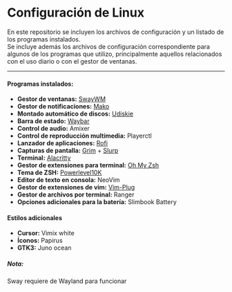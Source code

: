 # Configuración de Linux
En este repositorio se incluyen los archivos de configuración y un listado de los programas instalados.<br>
Se incluye además los archivos de configuración correspondiente para algunos de los programas que utilizo, principalmente aquellos relacionados con el uso diario o con el gestor de ventanas.
<hr>
<h4>Programas instalados:</h4>
<ul>
	<li><b>Gestor de ventanas:</b> <a href="https://github.com/swaywm/sway" target="blank">SwayWM</a></li>
	<li><b>Gestor de notificaciones:</b> <a href="https://github.com/emersion/mako" target="blank">Mako</a></li>
	<li><b>Montado automático de discos:</b> <a href="https://github.com/coldfix/udiskie" target="blank">Udiskie</a></li>
	<li><b>Barra de estado:</b> <a href="https://github.com/Alexays/Waybar" target="blank">Waybar</a></li>
	<li><b>Control de audio:</b> Amixer</li>
	<li><b>Control de reproducción multimedia:</b> Playerctl</li>
	<li><b>Lanzador de aplicaciones:</b> <a href="https://github.com/davatorium/rofi" target="">Rofi</a></li>
	<li><b>Capturas de pantalla:</b> <a href="https://github.com/emersion/grim" target="blank">Grim</a> + <a href="https://github.com/emersion/slurp" target="blank">Slurp</a></li>
	<li><b>Terminal:</b> <a href="https://github.com/alacritty/alacritty" target="blank">Alacritty</a></li>
	<li><b>Gestor de extensiones para terminal:</b> <a href="https://ohmyz.sh/" target="blank">Oh My Zsh</a></li>
	<li><b>Tema de ZSH:</b> <a href="https://github.com/romkatv/powerlevel10k" target=blank> Powerlevel10K</a></li>
	<li><b>Editor de texto en consola:</b> NeoVim</li>
	<li><b>Gestor de extensiones de vim:</b> <a href="https://github.com/junegunn/vim-plug" target="blank">Vim-Plug</a></li>
	<li><b>Gestor de archivos por terminal:</b> Ranger</li>
	<li><b>Opciones adicionales para la batería:</b> Slimbook Battery</li>
</ul>
<h4>Estilos adicionales</h4>
<ul>
	<li><b>Cursor:</b> Vimix white</li>
	<li><b>Íconos:</b> Papirus</li>
	<li><b>GTK3:</b> Juno ocean</li>
</ul>
<h5>Nota:</h5>
Sway requiere de Wayland para funcionar
